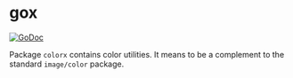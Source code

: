 # gox

[![GoDoc](https://godoc.org/github.com/icza/gox/imagex/colorx?status.svg)](https://godoc.org/github.com/icza/gox/imagex/colorx)

Package `colorx` contains color utilities.
It means to be a complement to the standard `image/color` package.
